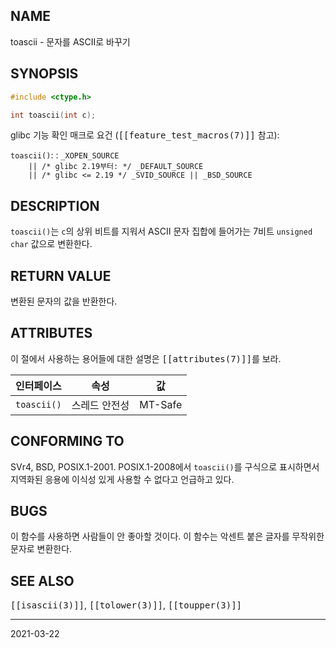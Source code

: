 ## NAME

toascii - 문자를 ASCII로 바꾸기

## SYNOPSIS

```c
#include <ctype.h>

int toascii(int c);
```

glibc 기능 확인 매크로 요건 (<tt>[[feature_test_macros(7)]]</tt> 참고):

`toascii()`:
:   `_XOPEN_SOURCE`<br>
    `    || /* glibc 2.19부터: */ _DEFAULT_SOURCE`<br>
    `    || /* glibc <= 2.19 */ _SVID_SOURCE || _BSD_SOURCE`

## DESCRIPTION

`toascii()`는 `c`의 상위 비트를 지워서 ASCII 문자 집합에 들어가는 7비트 `unsigned char` 값으로 변환한다.

## RETURN VALUE

변환된 문자의 값을 반환한다.

## ATTRIBUTES

이 절에서 사용하는 용어들에 대한 설명은 <tt>[[attributes(7)]]</tt>를 보라.

| 인터페이스 | 속성 | 값 |
| --- | --- | --- |
| `toascii()` | 스레드 안전성 | MT-Safe |

## CONFORMING TO

SVr4, BSD, POSIX.1-2001. POSIX.1-2008에서 `toascii()`를 구식으로 표시하면서 지역화된 응용에 이식성 있게 사용할 수 없다고 언급하고 있다.

## BUGS

이 함수를 사용하면 사람들이 안 좋아할 것이다. 이 함수는 악센트 붙은 글자를 무작위한 문자로 변환한다.

## SEE ALSO

<tt>[[isascii(3)]]</tt>, <tt>[[tolower(3)]]</tt>, <tt>[[toupper(3)]]</tt>

----

2021-03-22
